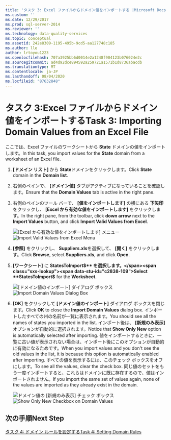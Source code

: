 ```yaml
---
title: 'タスク 3: Excel ファイルからドメイン値をインポートする |Microsoft Docs'
ms.custom: ''
ms.date: 12/29/2017
ms.prod: sql-server-2014
ms.reviewer: ''
ms.technology: data-quality-services
ms.topic: conceptual
ms.assetid: 242e8309-1195-495b-9cd5-aa127748c185
ms.author: lle
author: lrtoyou1223
ms.openlocfilehash: 707a3925bb6d0014e2a1248f904123b076024e2c
ms.sourcegitcommit: ad4d92dce894592a259721a1571b1d8736abacdb
ms.translationtype: MT
ms.contentlocale: ja-JP
ms.lasthandoff: 08/04/2020
ms.locfileid: "87632848"
---
```

# <a name="task-3-importing-domain-values-from-an-excel-file"></a><span data-ttu-id="c2838-102">タスク 3:Excel ファイルからドメイン値をインポートする</span><span class="sxs-lookup"><span data-stu-id="c2838-102">Task 3: Importing Domain Values from an Excel File</span></span>

  <span data-ttu-id="c2838-103">ここでは、Excel ファイルのワークシートから **State** ドメインの値をインポートします。</span><span class="sxs-lookup"><span data-stu-id="c2838-103">In this task, you import values for the **State** domain from a worksheet of an Excel file.</span></span>

1.  <span data-ttu-id="c2838-104">**[ドメイン リスト]** から **State**ドメインをクリックします。</span><span class="sxs-lookup"><span data-stu-id="c2838-104">Click **State** domain in the **Domain list**.</span></span>

2.  <span data-ttu-id="c2838-105">右側のペインで、 **[ドメイン値]** タブがアクティブになっていることを確認します。</span><span class="sxs-lookup"><span data-stu-id="c2838-105">Ensure that the **Domain Values** tab is active in the right pane.</span></span>

3.  <span data-ttu-id="c2838-106">右側のペインのツール バーで、 **[値をインポートします]** の横にある **下矢印** をクリックし、 **[Excel から有効な値をインポートします]** をクリックします。</span><span class="sxs-lookup"><span data-stu-id="c2838-106">In the right pane, from the toolbar, click **down arrow** next to the **Import Values** button, and click **Import Valid Values from Excel**.</span></span>

     <span data-ttu-id="c2838-107">![[Excel から有効な値をインポートします] メニュー](../../2014/tutorials/media/et-importingdomainvaluesfromanexcelfile-01.jpg "[Excel から有効な値をインポートします] メニュー")</span><span class="sxs-lookup"><span data-stu-id="c2838-107">![Import Valid Values from Excel Menu](../../2014/tutorials/media/et-importingdomainvaluesfromanexcelfile-01.jpg "Import Valid Values from Excel Menu")</span></span>

4.  <span data-ttu-id="c2838-108">**[参照]** をクリックし、 **Suppliers.xls**を選択して、 **[開く]** をクリックします。</span><span class="sxs-lookup"><span data-stu-id="c2838-108">Click **Browse**, select **Suppliers.xls**, and click **Open**.</span></span>

5.  <span data-ttu-id="c2838-109">**[ワークシート]** に **StatesToImport$** を選択します。</span><span class="sxs-lookup"><span data-stu-id="c2838-109">Select **StatesToImport$** for the **Worksheet**.</span></span>

     <span data-ttu-id="c2838-110">![[ドメイン値のインポート] ダイアログ ボックス](../../2014/tutorials/media/et-importingdomainvaluesfromanexcelfile-02.jpg "[ドメイン値のインポート] ダイアログ ボックス")</span><span class="sxs-lookup"><span data-stu-id="c2838-110">![Import Domain Values Dialog Box](../../2014/tutorials/media/et-importingdomainvaluesfromanexcelfile-02.jpg "Import Domain Values Dialog Box")</span></span>

6.  <span data-ttu-id="c2838-111">**[OK]** をクリックして **[ドメイン値のインポート]** ダイアログ ボックスを閉じます。</span><span class="sxs-lookup"><span data-stu-id="c2838-111">Click **OK** to close the **Import Domain Values** dialog box.</span></span> <span data-ttu-id="c2838-112">インポートしたすべての州の名前が一覧に表示されます。</span><span class="sxs-lookup"><span data-stu-id="c2838-112">You should see all the names of states you imported in the list.</span></span> <span data-ttu-id="c2838-113">インポート後は、 **[新規のみ表示]** オプションが自動的に選択されます。</span><span class="sxs-lookup"><span data-stu-id="c2838-113">Notice that **Show Only New** option is automatically selected after importing.</span></span> <span data-ttu-id="c2838-114">値をインポートするときに、一覧に古い値が表示されない場合は、インポート後にこのオプションが自動的に有効になるためです。</span><span class="sxs-lookup"><span data-stu-id="c2838-114">When you import values and you don't see the old values in the list, it is because this option is automatically enabled after importing.</span></span> <span data-ttu-id="c2838-115">すべての値を表示するには、このチェック ボックスをオフにします。</span><span class="sxs-lookup"><span data-stu-id="c2838-115">To see all the values, clear the check box.</span></span> <span data-ttu-id="c2838-116">同じ値のセットをもう一度インポートすると、これらはドメインに既に存在するので、値はインポートされません。</span><span class="sxs-lookup"><span data-stu-id="c2838-116">If you import the same set of values again, none of the values are imported as they already exist in the domain.</span></span>

     <span data-ttu-id="c2838-117">![ドメイン値の [新規のみ表示] チェック ボックス](../../2014/tutorials/media/et-importingdomainvaluesfromanexcelfile-03.jpg "ドメイン値の [新規のみ表示] チェック ボックス")</span><span class="sxs-lookup"><span data-stu-id="c2838-117">![Show Only New Checkbox on Domain Values](../../2014/tutorials/media/et-importingdomainvaluesfromanexcelfile-03.jpg "Show Only New Checkbox on Domain Values")</span></span>

## <a name="next-step"></a><span data-ttu-id="c2838-118">次の手順</span><span class="sxs-lookup"><span data-stu-id="c2838-118">Next Step</span></span>
 [<span data-ttu-id="c2838-119">タスク 4: ドメイン ルールを設定する</span><span class="sxs-lookup"><span data-stu-id="c2838-119">Task 4: Setting Domain Rules</span></span>](../../2014/tutorials/task-4-setting-domain-rules.md)


